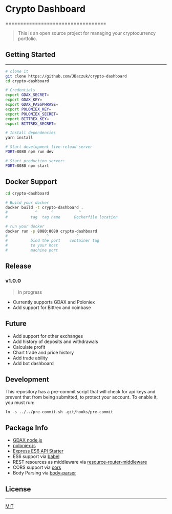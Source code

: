 # Crypto Dashboard
==================================

> This is an open source project for managing your cryptocurrency portfolio.

## Getting Started
---------------

```sh
# clone it
git clone https://github.com/JBaczuk/crypto-dashboard
cd crypto-dashboard

# Credentials
export GDAX_SECRET=
export GDAX_KEY=
export GDAX_PASSPHRASE=
export POLONIEX_KEY=
export POLONIEX_SECRET=
export BITTREX_KEY=
export BITTREX_SECRET=

# Install dependencies
yarn install

# Start development live-reload server
PORT=8080 npm run dev

# Start production server:
PORT=8080 npm start
```
Docker Support
------
```sh
cd crypto-dashboard

# Build your docker
docker build -t crypto-dashboard .
#            ^      ^           ^
#          tag  tag name      Dockerfile location

# run your docker
docker run -p 8080:8080 crypto-dashboard
#                 ^            ^
#          bind the port    container tag
#          to your host
#          machine port   

```
## Release
### v1.0.0
> In progress
- Currently supports GDAX and Poloniex
- Add support for Bittrex and coinbase

## Future
- Add support for other exchanges
- Add history of deposits and withdrawals
- Calculate profit
- Chart trade and price history
- Add trade ability
- Add bot dashboard

## Development
This repository has a pre-commit script that will check for api keys and prevent that from being submitted, to protect your account.  To enable it, you must run:

`ln -s ../../pre-commit.sh .git/hooks/pre-commit`

## Package Info
- [GDAX node.js](https://github.com/coinbase/gdax-node)
- [poloniex.js](https://github.com/premasagar/poloniex.js?utm_source=recordnotfound.com)
- [Express ES6 API Starter](https://github.com/developit/express-es6-rest-api)
- ES6 support via [babel](https://babeljs.io)
- REST resources as middleware via [resource-router-middleware](https://github.com/developit/resource-router-middleware)
- CORS support via [cors](https://github.com/troygoode/node-cors)
- Body Parsing via [body-parser](https://github.com/expressjs/body-parser)

## License
-------

[MIT](https://github.com/JBaczuk/crypto-dashboard/blob/master/LICENSE)

